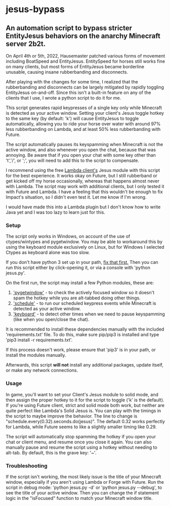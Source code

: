 # jesus-bypass
## An automation script to bypass stricter EntityJesus behaviors on the anarchy Minecraft server 2b2t.

On April 4th or 5th, 2022, Hausemaster patched various forms of movement including BoatSpeed and EntityJesus. 
EntitySpeed for horses still works fine on many clients, but most forms of EntityJesus became borderline unusable, causing insane rubberbanding and disconnects.

After playing with the changes for some time, I realized that the rubberbanding and disconnects can be largely mitigated by rapidly toggling EntityJesus on-and-off.
Since this isn't a built-in feature on any of the clients that I use, I wrote a python script to do it for me.

This script generates rapid keypresses of a single key only while Minecraft is detected as your active window.
Setting your client's Jesus toggle hotkey to the same key (by default: 'k') will cause EntityJesus to toggle automatically, allowing you to ride your horse over water with around 97% less rubberbanding on Lambda, and at least 50% less rubberbanding with Future.

The script automatically pauses its keyspamming when Minecraft is not the active window, and also whenever you open the chat, because that was annoying.
Be aware that if you open your chat with some key other than 't','/', or ';', you will need to add this to the script to compensate.

I recommend using the free [Lambda client's](https://github.com/lambda-client/lambda) Jesus module with this script for the best experience.
It works okay on Future, but I still rubberband or get kicked off my horse occasionally, whereas that happens almost never with Lambda.
The script may work with additional clients, but I only tested it with Future and Lambda.
I have a feeling that this wouldn't be enough to fix Impact's situation, so I didn't even test it. Let me know if I'm wrong.

I would have made this into a Lambda plugin but I don't know how to write Java yet and I was too lazy to learn just for this.

### Setup

The script only works in Windows, on account of the use of ctypes/wintypes and pygetwindow.
You may be able to workaround this by using the keyboard module exclusively on Linux, but for Windows I selected Ctypes as keyboard alone was too slow.

If you don't have python 3 set up in your path, [fix that first.](https://datatofish.com/add-python-to-windows-path/) 
Then you can run this script either by click-opening it, or via a console with 'python jesus.py'.

On the first run, the script may install a few Python modules, these are:
1. ['pygetwindow'](https://pypi.org/project/PyGetWindow/) - to check the actively focused window so it doesn't spam the hotkey while you are alt-tabbed doing other things.
2. ['schedule'](https://schedule.readthedocs.io/en/stable/) - to run our scheduled keypress events while Minecraft is detected as your active window.
3. ['keyboard'](https://pypi.org/project/keyboard/) - to detect other times when we need to pause keyspamming (like when you open/close the chat).

It is recommended to install these dependencies manually with the included 'requirements.txt' file.
To do this, make sure pip/pip3 is installed and type 'pip3 install -r requirements.txt'.

If this process doesn't work, please ensure that 'pip3' is in your path, or install the modules manually.

Afterwards, this script **will not** install any additional packages, update itself, or make any network connections.

### Usage

In game, you'll want to set your Client's Jesus module to solid mode, and then assign the proper hotkey to it for the script to toggle ('k' is the default).
If you're using Future client, strict and solid mode both work, but neither are quite perfect like Lambda's Solid Jesus is.
You can play with the timings in the script to maybe improve the behavior. The line to change is "schedule.every(0.32).seconds.do(jesus)".
The default 0.32 works perfectly for Lambda, while Future seems to like a slightly smaller timing like 0.29.

The script will automatically stop spamming the hotkey if you open your chat or client menu, and resume once you close it again.
You can also manually pause and resume the script using a hotkey without needing to alt-tab. By default, this is the grave key: '~'.


### Troubleshooting

If the script isn't working, the most likely issue is the title of your Minecraft window, especially if you aren't using Lambda or Forge with Future.
Run the script in debug mode: 'python jesus.py -d' or 'python jesus.py --debug', to see the title of your active window.
Then you can change the if statement logic in the "isFocused" function to match your Minecraft window title.
